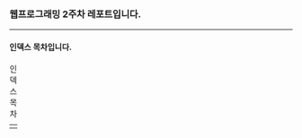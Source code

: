 <h3>웹프로그래밍 2주차 레포트입니다.</h3>
<hr>
<h4>인덱스 목차입니다.</h4>
<table>
  <caption>인덱스 목차</caption>
  <tbody>
    <tr>
      <td><img src=".\2주차 레포트(0911)\README\index.jpg" width="100" height="100></td>
    </tr>
  </tbody>
</table>
<h4>104쪽 오픈 챌린지</h4>
<table>
  <caption>104쪽 오픈 챌린지</caption>
  <tbody>
    <tr>
      <td><img src=</td>
    </tr>
  </tbody>
</table>
